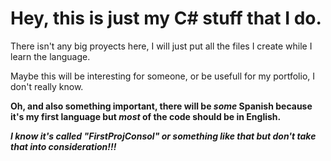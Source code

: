 # Hey, this is just my C# stuff that I do.


There isn't any big proyects here, I will just put all the files I create while I learn the language.

Maybe this will be interesting for someone, or be usefull for my portfolio, I don't really know.

**Oh, and also something important, there will be *some* Spanish because it's my first language but *most* of
the code should be in English.**



  ***I know it's called "FirstProjConsol" or something like that but don't take that into consideration!!!***
